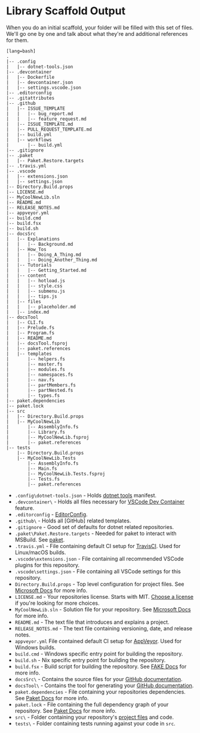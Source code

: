 # Library Scaffold Output

When you do an initial scaffold, your folder will be filled with this set of files.  We'll go one by one and talk about what they're and additional references for them.

    [lang=bash]
    .
    |-- .config
    |   |-- dotnet-tools.json
    |-- .devcontainer
    |   |-- Dockerfile
    |   |-- devcontainer.json
    |   |-- settings.vscode.json
    |-- .editorconfig
    |-- .gitattributes
    |-- .github
    |   |-- ISSUE_TEMPLATE
    |   |   |-- bug_report.md
    |   |   |-- feature_request.md
    |   |-- ISSUE_TEMPLATE.md
    |   |-- PULL_REQUEST_TEMPLATE.md
    |   |-- build.yml
    |   |-- workflows
    |       |-- build.yml
    |-- .gitignore
    |-- .paket
    |   |-- Paket.Restore.targets
    |-- .travis.yml
    |-- .vscode
    |   |-- extensions.json
    |   |-- settings.json
    |-- Directory.Build.props
    |-- LICENSE.md
    |-- MyCoolNewLib.sln
    |-- README.md
    |-- RELEASE_NOTES.md
    |-- appveyor.yml
    |-- build.cmd
    |-- build.fsx
    |-- build.sh
    |-- docsSrc
    |   |-- Explanations
    |   |   |-- Background.md
    |   |-- How_Tos
    |   |   |-- Doing_A_Thing.md
    |   |   |-- Doing_Another_Thing.md
    |   |-- Tutorials
    |   |   |-- Getting_Started.md
    |   |-- content
    |   |   |-- hotload.js
    |   |   |-- style.css
    |   |   |-- submenu.js
    |   |   |-- tips.js
    |   |-- files
    |   |   |-- placeholder.md
    |   |-- index.md
    |-- docsTool
    |   |-- CLI.fs
    |   |-- Prelude.fs
    |   |-- Program.fs
    |   |-- README.md
    |   |-- docsTool.fsproj
    |   |-- paket.references
    |   |-- templates
    |       |-- helpers.fs
    |       |-- master.fs
    |       |-- modules.fs
    |       |-- namespaces.fs
    |       |-- nav.fs
    |       |-- partMembers.fs
    |       |-- partNested.fs
    |       |-- types.fs
    |-- paket.dependencies
    |-- paket.lock
    |-- src
    |   |-- Directory.Build.props
    |   |-- MyCoolNewLib
    |       |-- AssemblyInfo.fs
    |       |-- Library.fs
    |       |-- MyCoolNewLib.fsproj
    |       |-- paket.references
    |-- tests
        |-- Directory.Build.props
        |-- MyCoolNewLib.Tests
            |-- AssemblyInfo.fs
            |-- Main.fs
            |-- MyCoolNewLib.Tests.fsproj
            |-- Tests.fs
            |-- paket.references

- `.config\dotnet-tools.json` - Holds [dotnet tools](https://docs.microsoft.com/en-us/dotnet/core/tools/dotnet-tool-install) manifest.
- `.devcontainer\` - Holds all files necessary for [VSCode Dev Container](https://code.visualstudio.com/docs/remote/containers) feature.
- `.editorconfig` - [EditorConfig](https://editorconfig.org/).
- `.github\` - Holds all [GitHub] related templates.
- `.gitignore` - Good set of defaults for dotnet related repositories.
- `.paket\Paket.Restore.targets` - Needed for paket to interact with MSBuild. See [paket](https://fsprojects.github.io/Paket/).
- `.travis.yml` - File containing default CI setup for [TravisCI](https://travis-ci.org/). Used for Linux/macOS builds.
- `.vscode\extensions.json` - File containing all recommended VSCode plugins for this repository.
- `.vscode\settings.json` - File containing all VSCode settings for this repository.
- `Directory.Build.props` - Top level configuration for project files. See [Microsoft Docs](https://docs.microsoft.com/en-us/visualstudio/msbuild/customize-your-build?view=vs-2019#directorybuildprops-and-directorybuildtargets) for more info.
- `LICENSE.md` - Your repositories license. Starts with MIT. [Choose a license](https://choosealicense.com/) if you're looking for more choices.
- `MyCoolNewLib.sln` - Solution file for your repository. See [Microsoft Docs](https://docs.microsoft.com/en-us/visualstudio/extensibility/internals/solution-dot-sln-file?view=vs-2019) for more info.
- `README.md` - The text file that introduces and explains a project.
- `RELEASE_NOTES.md` - The text file containing versioning, date, and release notes.
- `appveyor.yml` File contained default CI setup for [AppVeyor](https://www.appveyor.com/). Used for Windows builds.
- `build.cmd` - Windows specific entry point for building the repository.
- `build.sh` - Nix specific entry point for building the repository.
- `build.fsx` - Build script for building the repository. See [FAKE Docs](https://fake.build/) for more info.
- `docsSrc\` - Contains the source files for your [GitHub documentation](https://help.github.com/en/github/working-with-github-pages/configuring-a-publishing-source-for-your-github-pages-site).
- `docsTool\` - Contains the tool for generating your [GitHub documentation](https://help.github.com/en/github/working-with-github-pages/configuring-a-publishing-source-for-your-github-pages-site).
- `paket.dependencies` - File containing your repositories dependencies.  See [Paket Docs](https://fsprojects.github.io/Paket/dependencies-file.html) for more info.
- `paket.lock` - File containing the full dependency graph of your repository.  See [Paket Docs](https://fsprojects.github.io/Paket/lock-file.html) for more info.
- `src\` - Folder containing your repository's [project files](https://docs.microsoft.com/en-us/aspnet/web-forms/overview/deployment/web-deployment-in-the-enterprise/understanding-the-project-file) and code.
- `tests\` - Folder containing tests running against your code in `src`.
